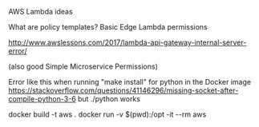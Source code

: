 AWS Lambda ideas

What are policy templates?
   Basic Edge Lambda permissions

http://www.awslessons.com/2017/lambda-api-gateway-internal-server-error/

(also good Simple Microservice Permissions)


Error like this when running "make install" for python in the Docker image
https://stackoverflow.com/questions/41146296/missing-socket-after-compile-python-3-6
but ./python   works


docker build -t aws .
docker run -v $(pwd):/opt -it --rm aws

